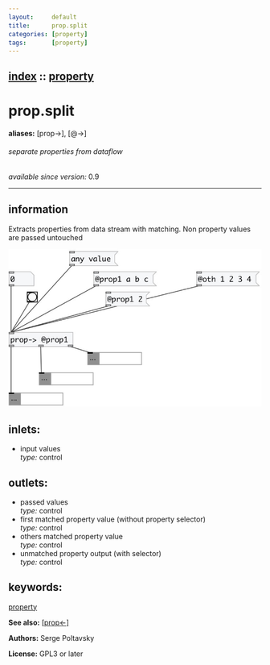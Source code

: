 ```yaml
---
layout:     default
title:      prop.split
categories: [property]
tags:       [property]
---
```

[index](index.html) :: [property](category_property.html)
---

# prop.split
**aliases:** [prop-&gt;], [@-&gt;]


###### separate properties from dataflow

*available since version:* 0.9

---


## information
Extracts properties from data stream with matching. Non property values are passed untouched


[![example](../examples/img/prop.split.jpg)](../examples/pd/prop.split.pd)









## inlets:

* input values<br>
_type:_ control



## outlets:

* passed values<br>
_type:_ control
* first matched property value (without property selector)<br>
_type:_ control
* others matched property value<br>
_type:_ control
* unmatched property output (with selector)<br>
_type:_ control



## keywords:

[property](keywords/property.html)



**See also:**
[\[prop&lt;-\]](prop%3C-.html)




**Authors:** Serge Poltavsky




**License:** GPL3 or later





